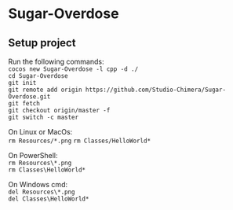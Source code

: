 # Sugar-Overdose

## Setup project
Run the following commands:  
`cocos new Sugar-Overdose -l cpp -d ./`  
`cd Sugar-Overdose`  
`git init`  
`git remote add origin https://github.com/Studio-Chimera/Sugar-Overdose.git`  
`git fetch`  
`git checkout origin/master -f`  
`git switch -c master` 

On Linux or MacOs:  
`rm Resources/*.png`
`rm Classes/HelloWorld*`  

On PowerShell:  
`rm Resources\*.png`  
`rm Classes\HelloWorld*`  

On Windows cmd:  
`del Resources\*.png`  
`del Classes\HelloWorld*`  
